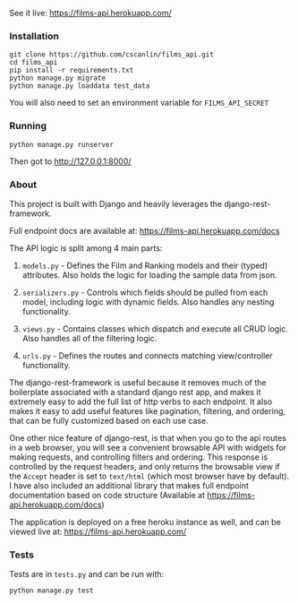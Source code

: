 See it live: https://films-api.herokuapp.com/

### Installation

    git clone https://github.com/cscanlin/films_api.git
    cd films_api
    pip install -r requirements.txt
    python manage.py migrate
    python manage.py loaddata test_data

You will also need to set an environment variable for `FILMS_API_SECRET`

### Running

    python manage.py runserver

Then got to http://127.0.0.1:8000/

### About

This project is built with Django and heavily leverages the django-rest-framework.

Full endpoint docs are available at: https://films-api.herokuapp.com/docs

The API logic is split among 4 main parts:

1. `models.py` - Defines the Film and Ranking models and their (typed) attributes. Also holds the logic for loading the sample data from json.

2. `serializers.py` - Controls which fields should be pulled from each model, including logic with dynamic fields. Also handles any nesting functionality.

3. `views.py` - Contains classes which dispatch and execute all CRUD logic. Also handles all of the filtering logic.

4. `urls.py` - Defines the routes and connects matching view/controller functionality.

The django-rest-framework is useful because it removes much of the boilerplate associated with a standard django rest app, and makes it extremely easy to add the full list of http verbs to each endpoint. It also makes it easy to add useful features like pagination, filtering, and ordering, that can be fully customized based on each use case.

One other nice feature of django-rest, is that when you go to the api routes in a web browser, you will see a convenient browsable API with widgets for making requests, and controlling filters and ordering. This response is controlled by the request headers, and only returns the browsable view if the `Accept` header is set to `text/html` (which most browser have by default). I have also included an additional library that makes full endpoint documentation based on code structure (Available at https://films-api.herokuapp.com/docs)

The application is deployed on a free heroku instance as well, and can be viewed live at: https://films-api.herokuapp.com/

### Tests

Tests are in `tests.py` and can be run with:

    python manage.py test

